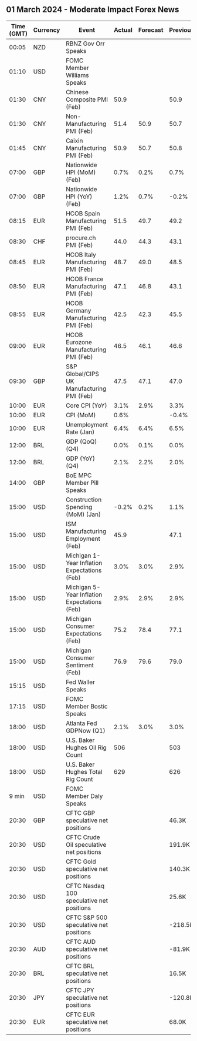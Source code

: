 ## 01 March 2024 - Moderate Impact Forex News

| Time (GMT) | Currency | Event | Actual | Forecast | Previous |
|------|----------|-------|--------|----------|----------|
| 00:05 | NZD | RBNZ Gov Orr Speaks |  |  |  |
| 01:10 | USD | FOMC Member Williams Speaks |  |  |  |
| 01:30 | CNY | Chinese Composite PMI (Feb) | 50.9 |  | 50.9 |
| 01:30 | CNY | Non-Manufacturing PMI (Feb) | 51.4 | 50.9 | 50.7 |
| 01:45 | CNY | Caixin Manufacturing PMI (Feb) | 50.9 | 50.7 | 50.8 |
| 07:00 | GBP | Nationwide HPI (MoM) (Feb) | 0.7% | 0.2% | 0.7% |
| 07:00 | GBP | Nationwide HPI (YoY) (Feb) | 1.2% | 0.7% | -0.2% |
| 08:15 | EUR | HCOB Spain Manufacturing PMI (Feb) | 51.5 | 49.7 | 49.2 |
| 08:30 | CHF | procure.ch PMI (Feb) | 44.0 | 44.3 | 43.1 |
| 08:45 | EUR | HCOB Italy Manufacturing PMI (Feb) | 48.7 | 49.0 | 48.5 |
| 08:50 | EUR | HCOB France Manufacturing PMI (Feb) | 47.1 | 46.8 | 43.1 |
| 08:55 | EUR | HCOB Germany Manufacturing PMI (Feb) | 42.5 | 42.3 | 45.5 |
| 09:00 | EUR | HCOB Eurozone Manufacturing PMI (Feb) | 46.5 | 46.1 | 46.6 |
| 09:30 | GBP | S&P Global/CIPS UK Manufacturing PMI (Feb) | 47.5 | 47.1 | 47.0 |
| 10:00 | EUR | Core CPI (YoY) | 3.1% | 2.9% | 3.3% |
| 10:00 | EUR | CPI (MoM) | 0.6% |  | -0.4% |
| 10:00 | EUR | Unemployment Rate (Jan) | 6.4% | 6.4% | 6.5% |
| 12:00 | BRL | GDP (QoQ) (Q4) | 0.0% | 0.1% | 0.0% |
| 12:00 | BRL | GDP (YoY) (Q4) | 2.1% | 2.2% | 2.0% |
| 14:00 | GBP | BoE MPC Member Pill Speaks |  |  |  |
| 15:00 | USD | Construction Spending (MoM) (Jan) | -0.2% | 0.2% | 1.1% |
| 15:00 | USD | ISM Manufacturing Employment (Feb) | 45.9 |  | 47.1 |
| 15:00 | USD | Michigan 1-Year Inflation Expectations (Feb) | 3.0% | 3.0% | 2.9% |
| 15:00 | USD | Michigan 5-Year Inflation Expectations (Feb) | 2.9% | 2.9% | 2.9% |
| 15:00 | USD | Michigan Consumer Expectations (Feb) | 75.2 | 78.4 | 77.1 |
| 15:00 | USD | Michigan Consumer Sentiment (Feb) | 76.9 | 79.6 | 79.0 |
| 15:15 | USD | Fed Waller Speaks |  |  |  |
| 17:15 | USD | FOMC Member Bostic Speaks |  |  |  |
| 18:00 | USD | Atlanta Fed GDPNow (Q1) | 2.1% | 3.0% | 3.0% |
| 18:00 | USD | U.S. Baker Hughes Oil Rig Count | 506 |  | 503 |
| 18:00 | USD | U.S. Baker Hughes Total Rig Count | 629 |  | 626 |
| 9 min | USD | FOMC Member Daly Speaks |  |  |  |
| 20:30 | GBP | CFTC GBP speculative net positions |  |  | 46.3K |
| 20:30 | USD | CFTC Crude Oil speculative net positions |  |  | 191.9K |
| 20:30 | USD | CFTC Gold speculative net positions |  |  | 140.3K |
| 20:30 | USD | CFTC Nasdaq 100 speculative net positions |  |  | 25.6K |
| 20:30 | USD | CFTC S&P 500 speculative net positions |  |  | -218.5K |
| 20:30 | AUD | CFTC AUD speculative net positions |  |  | -81.9K |
| 20:30 | BRL | CFTC BRL speculative net positions |  |  | 16.5K |
| 20:30 | JPY | CFTC JPY speculative net positions |  |  | -120.8K |
| 20:30 | EUR | CFTC EUR speculative net positions |  |  | 68.0K |

